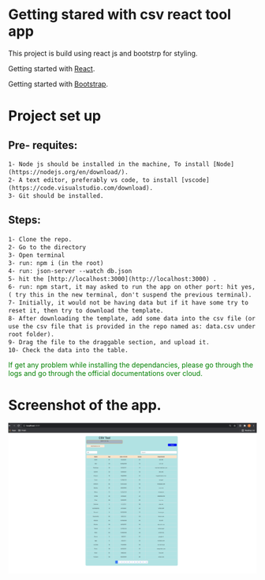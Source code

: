 # Getting stared with csv react tool app

This project is build using react js and bootstrp for styling.

Getting started with [React](https://reactjs.org/docs/getting-started.html).

Getting started with [Bootstrap](https://getbootstrap.com/docs/5.0/getting-started/introduction/).

# Project set up

## Pre- requites:
    1- Node js should be installed in the machine, To install [Node](https://nodejs.org/en/download/).
    2- A text editor, preferably vs code, to install [vscode](https://code.visualstudio.com/download).
    3- Git should be installed.

## Steps:
    1- Clone the repo.
    2- Go to the directory
    3- Open terminal
    3- run: npm i (in the root)
    4- run: json-server --watch db.json
    5- hit the [http://localhost:3000](http://localhost:3000) .
    6- run: npm start, it may asked to run the app on other port: hit yes, ( try this in the new terminal, don't suspend the previous terminal).
    7- Initially, it would not be having data but if it have some try to reset it, then try to download the template.
    8- After downloading the template, add some data into the csv file (or use the csv file that is provided in the repo named as: data.csv under root folder).
    9- Drag the file to the draggable section, and upload it.
    10- Check the data into the table.




<span style="color:green"> If get any problem while installing the dependancies, please go through the logs and go through the official documentations over cloud.</span>

# Screenshot of the app.

<img  src="./Screenshot 2021-06-06 at 8.04.59 PM.png" alt="screenshot"/>